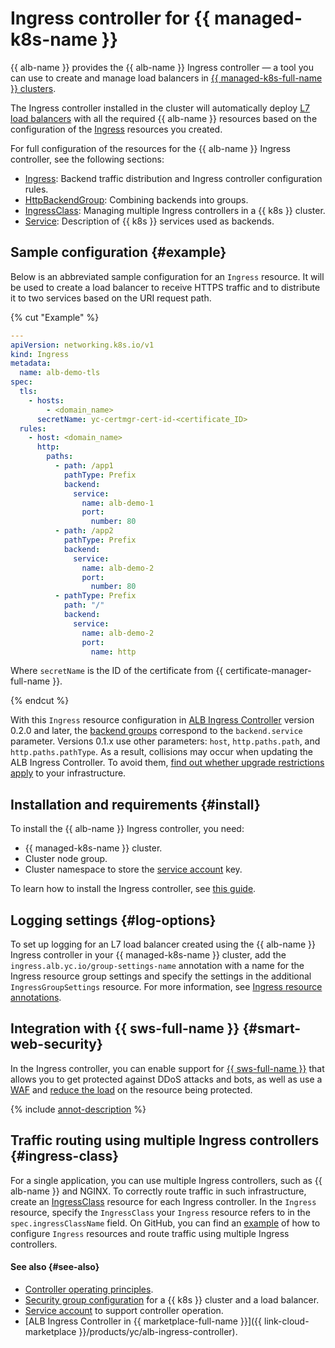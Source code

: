 # Ingress controller for {{ managed-k8s-name }}


{{ alb-name }} provides the {{ alb-name }} Ingress controller — a tool you can use to create and manage load balancers in [{{ managed-k8s-full-name }} clusters](../../../managed-kubernetes/concepts/index.md#kubernetes-cluster).

The Ingress controller installed in the cluster will automatically deploy [L7 load balancers](../../concepts/application-load-balancer.md) with all the required {{ alb-name }} resources based on the configuration of the [Ingress](https://kubernetes.io/docs/concepts/services-networking/ingress/) resources you created.

For full configuration of the resources for the {{ alb-name }} Ingress controller, see the following sections:

* [Ingress](../../k8s-ref/ingress.md): Backend traffic distribution and Ingress controller configuration rules.
* [HttpBackendGroup](../../k8s-ref/http-backend-group.md): Combining backends into groups.
* [IngressClass](../../k8s-ref/ingress-class.md): Managing multiple Ingress controllers in a {{ k8s }} cluster.
* [Service](../../k8s-ref/service-for-ingress.md): Description of {{ k8s }} services used as backends.

## Sample configuration {#example}

Below is an abbreviated sample configuration for an `Ingress` resource. It will be used to create a load balancer to receive HTTPS traffic and to distribute it to two services based on the URI request path.

{% cut "Example" %}

```yaml
---
apiVersion: networking.k8s.io/v1
kind: Ingress
metadata:
  name: alb-demo-tls
spec:
  tls:
    - hosts:
        - <domain_name>
      secretName: yc-certmgr-cert-id-<certificate_ID>
  rules:
    - host: <domain_name>
      http:
        paths:
          - path: /app1
            pathType: Prefix
            backend:
              service:
                name: alb-demo-1
                port:
                  number: 80
          - path: /app2
            pathType: Prefix
            backend:
              service:
                name: alb-demo-2
                port:
                  number: 80
          - pathType: Prefix
            path: "/"
            backend:
              service:
                name: alb-demo-2
                port:
                  name: http
```

Where `secretName` is the ID of the certificate from {{ certificate-manager-full-name }}.

{% endcut %}

With this `Ingress` resource configuration in [ALB Ingress Controller](/marketplace/products/yc/alb-ingress-controller) version 0.2.0 and later, the [backend groups](principles.md) correspond to the `backend.service` parameter. Versions 0.1.x use other parameters: `host`, `http.paths.path`, and `http.paths.pathType`. As a result, collisions may occur when updating the ALB Ingress Controller. To avoid them, [find out whether upgrade restrictions apply](../../operations/k8s-ingress-controller-upgrade.md) to your infrastructure.

## Installation and requirements {#install}

To install the {{ alb-name }} Ingress controller, you need:

* {{ managed-k8s-name }} cluster.
* Cluster node group.
* Cluster namespace to store the [service account](service-account.md) key.

To learn how to install the Ingress controller, see [this guide](../../operations/k8s-ingress-controller-install.md).

## Logging settings {#log-options}

To set up logging for an L7 load balancer created using the {{ alb-name }} Ingress controller in your {{ managed-k8s-name }} cluster, add the `ingress.alb.yc.io/group-settings-name` annotation with a name for the Ingress resource group settings and specify the settings in the additional `IngressGroupSettings` resource. For more information, see [Ingress resource annotations](../../k8s-ref/ingress.md#annotations).

## Integration with {{ sws-full-name }} {#smart-web-security}

In the Ingress controller, you can enable support for [{{ sws-full-name }}](../../../smartwebsecurity/concepts/index.md) that allows you to get protected against DDoS attacks and bots, as well as use a [WAF](../../../smartwebsecurity/concepts/waf.md) and [reduce the load](../../../smartwebsecurity/concepts/arl.md) on the resource being protected.

{% include [annot-description](../../../_includes/managed-kubernetes/alb-ref/annot-security-profile-id.md) %}

## Traffic routing using multiple Ingress controllers {#ingress-class}

For a single application, you can use multiple Ingress controllers, such as {{ alb-name }} and NGINX. To correctly route traffic in such infrastructure, create an [IngressClass](../../../application-load-balancer/k8s-ref/ingress-class.md) resource for each Ingress controller. In the `Ingress` resource, specify the `IngressClass` your `Ingress` resource refers to in the `spec.ingressClassName` field. On GitHub, you can find an [example](https://github.com/yandex-cloud-examples/yc-mk8s-with-ingress-class) of how to configure `Ingress` resources and route traffic using multiple Ingress controllers.

#### See also {#see-also}

* [Controller operating principles](principles.md).
* [Security group configuration](security-groups.md) for a {{ k8s }} cluster and a load balancer.
* [Service account](service-account.md) to support controller operation.
* [ALB Ingress Controller in {{ marketplace-full-name }}]({{ link-cloud-marketplace }}/products/yc/alb-ingress-controller).
